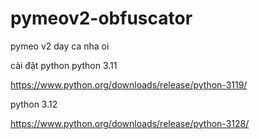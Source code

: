 # pymeov2-obfuscator
pymeo v2 day ca nha oi

cài đặt python
python 3.11

https://www.python.org/downloads/release/python-3119/

python 3.12

https://www.python.org/downloads/release/python-3128/
